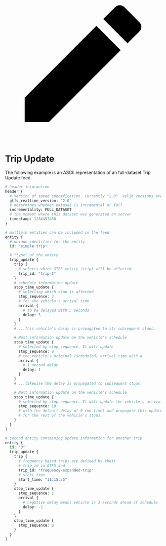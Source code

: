 <a href="https://github.com/google/transit/edit/master/gtfs-realtime/spec/en/examples/trip-updates-full.asciipb" title="Edit this page" target="_blank">
    <svg class="pencil" xmlns="http://www.w3.org/2000/svg" viewBox="0 0 24 24"><path d="M20.71 7.04c.39-.39.39-1.04 0-1.41l-2.34-2.34c-.37-.39-1.02-.39-1.41 0l-1.84 1.83 3.75 3.75M3 17.25V21h3.75L17.81 9.93l-3.75-3.75L3 17.25Z"></path></svg>
  </a>
  
# Trip Update

The following example is an ASCII representation of an full-dataset Trip Update feed.

```python
# header information
header {
  # version of speed specification. Currently "2.0". Valid versions are "2.0", "1.0".
  gtfs_realtime_version: "2.0"
  # determines whether dataset is incremental or full
  incrementality: FULL_DATASET
  # the moment where this dataset was generated on server
  timestamp: 1284457468
}

# multiple entities can be included in the feed
entity {
  # unique identifier for the entity
  id: "simple-trip"

  # "type" of the entity
  trip_update {
    trip {
      # selects which GTFS entity (trip) will be affected
      trip_id: "trip-1"
    }
    # schedule information update
    stop_time_update {
      # selecting which stop is affected
      stop_sequence: 3
      # for the vehicle's arrival time
      arrival {
        # to be delayed with 5 seconds
        delay: 5
      }
    }
    # ...this vehicle's delay is propagated to its subsequent stops.

    # Next information update on the vehicle's schedule
    stop_time_update {
      # selected by stop_sequence. It will update
      stop_sequence: 8
      # the vehicle's original (scheduled) arrival time with a
      arrival {
        # 1 second delay.
        delay: 1
      }
    }
    # ...likewise the delay is propagated to subsequent stops.

    # Next information update on the vehicle's schedule
    stop_time_update {
      # selected by stop_sequence. It will update the vehicle's arrival time
      stop_sequence: 10
      # with the default delay of 0 (on time) and propagate this update
      # for the rest of the vehicle's stops.
    }
  }
}

# second entity containing update information for another trip
entity {
  id: "3"
  trip_update {
    trip {
      # frequency based trips are defined by their
      # trip_id in GTFS and
      trip_id: "frequency-expanded-trip"
      # start_time
      start_time: "11:15:35"
    }
    stop_time_update {
      stop_sequence: 1
      arrival {
        # negative delay means vehicle is 2 seconds ahead of schedule
        delay: -2
      }
    }
    stop_time_update {
      stop_sequence: 9
    }
  }
}
```
